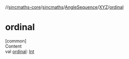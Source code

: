 //[sincmaths-core](../../../../index.md)/[sincmaths](../../index.md)/[AngleSequence](../index.md)/[XYZ](index.md)/[ordinal](ordinal.md)



# ordinal  
[common]  
Content  
val [ordinal](ordinal.md): [Int](https://kotlinlang.org/api/latest/jvm/stdlib/kotlin/-int/index.html)  



